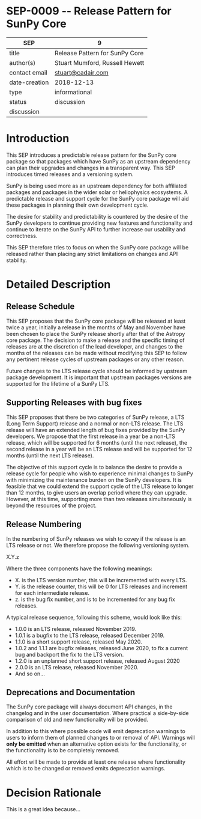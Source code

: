 # SEP-0009 -- Release Pattern for SunPy Core

| SEP           | 9                              |
|---------------|--------------------------------|
| title         | Release Pattern for SunPy Core |
| author(s)     | Stuart Mumford, Russell Hewett  |
| contact email | stuart@cadair.com              |
| date-creation | 2018-12-13                     |
| type          | informational                  |
| status        | discussion                     |
| discussion    |                                |

# Introduction

This SEP introduces a predictable release pattern for the SunPy core package so
that packages which have SunPy as an upstream dependency can plan their upgrades
and changes in a transparent way. This SEP introduces timed releases and a
versioning system.

SunPy is being used more as an upstream dependency for both affiliated packages
and packages in the wider solar or heliophysics ecosystems. A predictable
release and support cycle for the SunPy core package will aid these packages in
planning their own development cycle.

The desire for stability and predictability is countered by the desire of the
SunPy developers to continue providing new features and functionality and
continue to iterate on the SunPy API to further increase our usability and
correctness.

This SEP therefore tries to focus on when the SunPy core package will be
released rather than placing any strict limitations on changes and API
stability.

# Detailed Description

## Release Schedule

This SEP proposes that the SunPy core package will be released at least twice a
year, initially a release in the months of May and November have been chosen to
place the SunPy release shortly after that of the Astropy core package. The
decision to make a release and the specific timing of releases are at the
discretion of the lead developer, and changes to the months of the releases can
be made without modifying this SEP to follow any pertinent release cycles of
upstream packages or any other reason.

Future changes to the LTS release cycle should be informed by upstream package
development. It is important that upstream packages versions are supported for
the lifetime of a SunPy LTS.

## Supporting Releases with bug fixes

This SEP proposes that there be two categories of SunPy release, a LTS (Long
Term Support) release and a normal or non-LTS release. The LTS release will have
an extended length of bug fixes provided by the SunPy developers. We propose
that the first release in a year be a non-LTS release, which will be supported
for 6 months (until the next release), the second release in a year will be an
LTS release and will be supported for 12 months (until the next LTS release).

The objective of this support cycle is to balance the desire to provide a
release cycle for people who wish to experience minimal changes to SunPy with
minimizing the maintenance burden on the SunPy developers. It is feasible that
we could extend the support cycle of the LTS release to longer than 12 months,
to give users an overlap period where they can upgrade. However, at this time,
supporting more than two releases simultaneously is beyond the
resources of the project.

## Release Numbering

In the numbering of SunPy releases we wish to covey if the release is an LTS
release or not. We therefore propose the following versioning system.

X.Y.z

Where the three components have the following meanings:

* X. is the LTS version number, this will be incremented with every LTS.
* Y. is the release counter, this will be 0 for LTS releases and increment for each intermediate release.
* z. is the bug fix number, and is to be incremented for any bug fix releases.

A typical release sequence, following this scheme, would look like this:

* 1.0.0 is an LTS release, released November 2019.
* 1.0.1 is a bugfix to the LTS release, released December 2019.
* 1.1.0 is a short support release, released May 2020.
* 1.0.2 and 1.1.1 are bugfix releases, released June 2020, to fix a current bug and backport the fix to the LTS version.
* 1.2.0 is an unplanned short support release, released August 2020
* 2.0.0 is an LTS release, released November 2020.
* And so on...

## Deprecations and Documentation

The SunPy core package will always document API changes, in the changelog and in
the user documentation. Where practical a side-by-side comparison of old and new
functionality will be provided.

In addition to this where possible code will emit deprecation warnings to users
to inform them of planned changes to or removal of API. Warnings will **only be
emitted** when an alternative option exists for the functionality, or the
functionality is to be completely removed.

All effort will be made to provide at least one release where functionality
which is to be changed or removed emits deprecation warnings.


# Decision Rationale
This is a great idea because...
